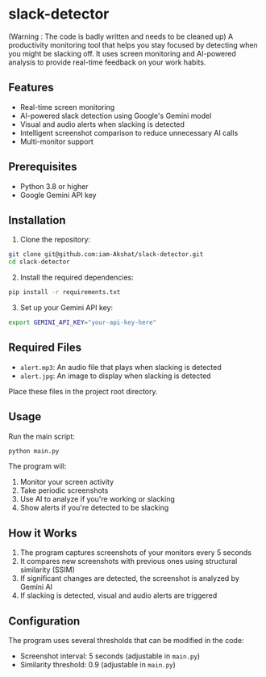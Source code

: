# slack-detector
(Warning : The code is badly written and needs to be cleaned up)
A productivity monitoring tool that helps you stay focused by detecting when you might be slacking off. It uses screen monitoring and AI-powered analysis to provide real-time feedback on your work habits.

## Features

- Real-time screen monitoring
- AI-powered slack detection using Google's Gemini model
- Visual and audio alerts when slacking is detected
- Intelligent screenshot comparison to reduce unnecessary AI calls
- Multi-monitor support

## Prerequisites

- Python 3.8 or higher
- Google Gemini API key

## Installation

1. Clone the repository:
```bash
git clone git@github.com:iam-Akshat/slack-detector.git
cd slack-detector
```

2. Install the required dependencies:
```bash
pip install -r requirements.txt
```

3. Set up your Gemini API key:
```bash
export GEMINI_API_KEY="your-api-key-here"
```

## Required Files

- `alert.mp3`: An audio file that plays when slacking is detected
- `alert.jpg`: An image to display when slacking is detected

Place these files in the project root directory.

## Usage

Run the main script:
```bash
python main.py
```

The program will:
1. Monitor your screen activity
2. Take periodic screenshots
3. Use AI to analyze if you're working or slacking
4. Show alerts if you're detected to be slacking

## How it Works

1. The program captures screenshots of your monitors every 5 seconds
2. It compares new screenshots with previous ones using structural similarity (SSIM)
3. If significant changes are detected, the screenshot is analyzed by Gemini AI
4. If slacking is detected, visual and audio alerts are triggered

## Configuration

The program uses several thresholds that can be modified in the code:
- Screenshot interval: 5 seconds (adjustable in `main.py`)
- Similarity threshold: 0.9 (adjustable in `main.py`)
